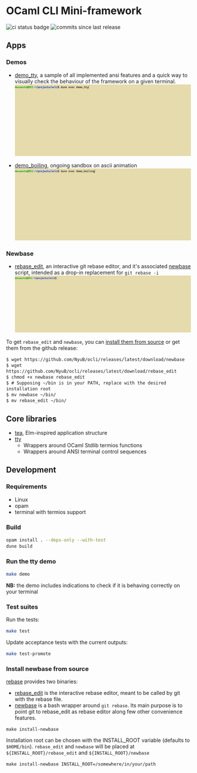 # OCaml CLI Mini-framework
![ci status badge](https://github.com/NyuB/ocli/actions/workflows/ci.yml/badge.svg)
![commits since last release](https://img.shields.io/github/commits-since/NyuB/ocli/latest/main)

## Apps
### Demos
+ [demo_tty](demo/demo_main.ml), a sample of all implemented ansi features and a quick way to visually check the behaviour of the framework on a given terminal.
![tty demo gif](docs/tty.gif)

+ [demo_boiling](demo/demo_boiling.ml), ongoing sandbox on ascii animation
![boiling demo gif](docs/boiling.gif)

### Newbase
+ [rebase_edit](rebase/rebase_edit.ml), an interactive git rebase editor, and it's associated [newbase](rebase/newbase.t/newbase) script, intended as a drop-in replacement for `git rebase -i`
![rebase demo gif](docs/newbase.gif)

To get `rebase_edit` and `newbase`, you can [install them from source](#install-rebase-from-source) or get them from the github release:

```console
$ wget https://github.com/NyuB/ocli/releases/latest/download/newbase
$ wget https://github.com/NyuB/ocli/releases/latest/download/rebase_edit
$ chmod +x newbase rebase_edit
$ # Supposing ~/bin is in your PATH, replace with the desired installation root
$ mv newbase ~/bin/ 
$ mv rebase_edit ~/bin/
```


## Core libraries
+ [tea](tea/tea.mli), Elm-inspired application structure
+ [tty](tty/tty.mli)
    - Wrappers around OCaml Stdlib termios functions
    - Wrappers around ANSI terminal control sequences

## Development

### Requirements

- Linux
- opam
- terminal with termios support

### Build

```bash
opam install . --deps-only --with-test
dune build
```

### Run the tty demo

```bash
make demo
```

**NB:** the demo includes indications to check if it is behaving correctly on your terminal

### Test suites
Run the tests:
```bash
make test
```

Update acceptance tests with the current outputs:

```bash
make test-promote
```

### Install newbase from source

[rebase](rebase) provides two binaries:
- [rebase_edit](rebase/rebase_edit.ml) is the interactive rebase editor, meant to be called by git with the rebase file.
- [newbase](rebase/newbase.t/newbase) is a bash wrapper around `git rebase`. Its main purpose is to point git to rebase_edit as rebase editor along few other convenience features.

```
make install-newbase
```

Installation root can be chosen with the INSTALL_ROOT variable (defaults to `$HOME/bin`). `rebase_edit` and `newbase` will be placed at `${INSTALL_ROOT}/rebase_edit` and `${INSTALL_ROOT}/newbase`

```
make install-newbase INSTALL_ROOT=/somewhere/in/your/path
```